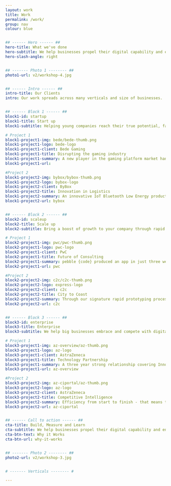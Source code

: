 ```yaml
---
layout: work
title: Work
permalink: /work/
group: nav
colour: blue


## ------ Hero ------ ##
hero-title: What we've done
hero-subtitle: We help businesses propel their digital capability and enable innovation.
hero-slash-angle: right


## ------- Photo 1 -------- ##
photo1-url: v2/workshop-4.jpg


## ------ Intro ------ ##
intro-title: Our Clients
intro: Our work spreads across many verticals and size of businesses.


## ------ Block 1 ------ ##
block1-id: startup
block1-title: Start up
block1-subtitle: Helping young companies reach their true potential, fast.

# Project 1
block1-project1-img: bede/bede-thumb.png
block1-project1-logo: bede-logo
block1-project1-client: Bede Gaming
block1-project1-title: Disrupting the gaming industry
block1-project1-summary: A new player in the gaming platform market handling massive load and player stakes.
block1-project1-url:

#Project 2
block1-project2-img: bybox/bybox-thumb.png
block1-project2-logo: bybox-logo
block1-project2-client: ByBox
block1-project2-title: Innovation in Logistics
block1-project2-summary: An innovative IoT Bluetooth Low Energy product that moves logic into smartphones to reduce costs and open new markets.
block1-project2-url: bybox


## ------ Block 2 ------ ##
block2-id: scaleup
block2-title: Scale up
block2-subtitle: Bring a boost of growth to your company through rapid innovation.

# Project 1
block2-project1-img: pwc/pwc-thumb.png
block2-project1-logo: pwc-logo
block2-project1-client: PwC
block2-project1-title: Future of Consulting
block2-project1-summary: pebble {code} produced an app in just three weeks, giving PwC clients access to consultants that were previously inaccessible, opening PwC to an enormous market of short-term, smaller clients.
block2-project1-url: pwc

#Project 2
block2-project2-img: c2c/c2c-thumb.png
block2-project2-logo: express-logo
block2-project2-client: c2c
block2-project2-title: City to Coast
block2-project2-summary: Through our signature rapid prototyping process, we were able to deliver a working software to c2c within weeks that streamlines assessments.
block2-project2-url: c2c


## ------ Block 3 ------ ##
block3-id: enterprise
block3-title: Enterprise
block3-subtitle: We help big businesses embrace and compete with digital disruption.

# Project 1
block3-project1-img: az-overview/az-thumb.png
block3-project1-logo: az-logo
block3-project1-client: AstraZeneca
block3-project1-title: Technology Partnership
block3-project1-summary: A three year strong relationship covering Innovation, Agile Transformation, Business Intelligence and a Global Intranet. pebble {code} aided AstraZeneca in transitioning to an Agile business model, providing them with internal tools.
block3-project1-url: az-overview

#Project 2
block3-project2-img: az-ciportal/az-thumb.png
block3-project2-logo: az-logo
block3-project2-client: AstraZeneca
block3-project2-title: Competitive Intelligence
block3-project2-summary: Efficiency from start to finish - that means timely decisions and more value for shareholders.
block3-project2-url: az-ciportal


## ------ Call to action ------ ##
cta-title: Build, Measure and Learn
cta-subtitle: We help businesses propel their digital capability and enable innovation.
cta-btn-text: Why it Works
cta-btn-url: why-it-works


## ------- Photo 2 -------- ##
photo2-url: v2/workshop-3.jpg


# ------- Verticals -------- #

---
```

